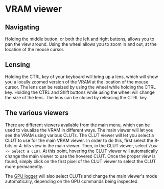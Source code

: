 # VRAM viewer

## Navigating

Holding the middle button, or both the left and right buttons, allows you to pan the view around. Using the wheel allows you to zoom in and out, at the location of the mouse cursor.

## Lensing

Holding the CTRL key of your keyboard will bring up a lens, which will show you a locally zoomed version of the VRAM at the location of the mouse cursor. The lens can be resized by using the wheel while holding the CTRL key. Holding the CTRL and Shift buttons while using the wheel will change the size of the lens. The lens can be closed by releasing the CTRL key.

## The various viewers

There are different viewers available from the main menu, which can be used to visualize the VRAM in different ways. The main viewer will let you see the VRAM using various CLUTs. The CLUT viewer will let you select a CLUT to use for the main VRAM viewer. In order to do this, first select the 8-bits or 4-bits view in the main viewer. Then, in the CLUT viewer, select `View -> Select a CLUT`. At this point, hovering the CLUT viewer will automatically change the main viewer to use the hovered CLUT. Once the proper view is found, simply click on the first pixel of the CLUT viewer to select the CLUT more permanently.

The [GPU logger](gpu-logger.md) will also select CLUTs and change the main viewer's mode automatically, depending on the GPU commands being inspected.